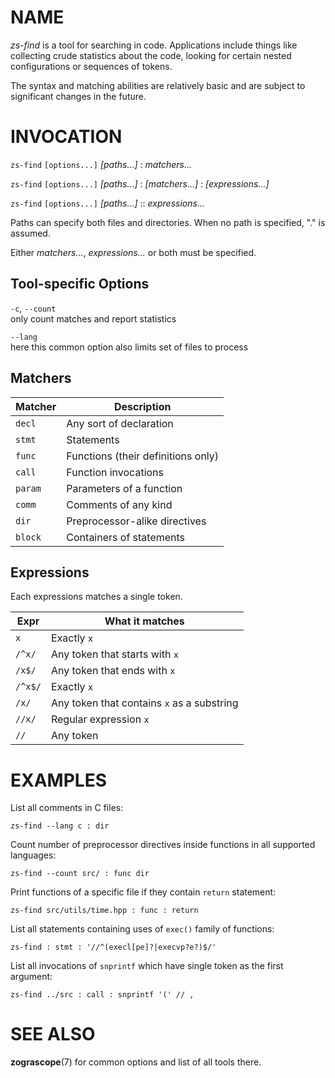 NAME
====

*zs-find* is a tool for searching in code.  Applications include things like
collecting crude statistics about the code, looking for certain nested
configurations or sequences of tokens.

The syntax and matching abilities are relatively basic and are subject to
significant changes in the future.

INVOCATION
==========

`zs-find` `[options...]` _[paths...]_ : _matchers..._

`zs-find` `[options...]` _[paths...]_ : _[matchers...]_ : _[expressions...]_

`zs-find` `[options...]` _[paths...]_ :: _expressions..._

Paths can specify both files and directories.  When no path is specified, "." is
assumed.

Either _matchers..._, _expressions..._ or both must be specified.

Tool-specific Options
---------------------

`-c`, `--count` \
only count matches and report statistics

`--lang` \
here this common option also limits set of files to process

Matchers
--------

| Matcher | Description
|---------|-------------
| `decl`  | Any sort of declaration
| `stmt`  | Statements
| `func`  | Functions (their definitions only)
| `call`  | Function invocations
| `param` | Parameters of a function
| `comm`  | Comments of any kind
| `dir`   | Preprocessor-alike directives
| `block` | Containers of statements

Expressions
-----------

Each expressions matches a single token.

| Expr    | What it matches
|---------|-----------------
| `x`     | Exactly `x`
| `/^x/`  | Any token that starts with `x`
| `/x$/`  | Any token that ends with `x`
| `/^x$/` | Exactly `x`
| `/x/`   | Any token that contains `x` as a substring
| `//x/`  | Regular expression `x`
| `//`    | Any token

EXAMPLES
========

List all comments in C files:

```
zs-find --lang c : dir
```

Count number of preprocessor directives inside functions in all supported
languages:

```
zs-find --count src/ : func dir
```

Print functions of a specific file if they contain `return` statement:

```
zs-find src/utils/time.hpp : func : return
```

List all statements containing uses of `exec()` family of functions:

```
zs-find : stmt : '//^(execl[pe]?|execvp?e?)$/'
```

List all invocations of `snprintf` which have single token as the first
argument:

```
zs-find ../src : call : snprintf '(' // ,
```

SEE ALSO
========

**zograscope**(7) for common options and list of all tools there.
